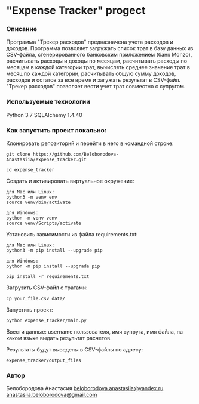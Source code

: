 # "Expense Tracker" progect

### Описание

Программа "Трекер расходов" предназначена учета расходов и доходов. 
Программа позволяет загружать список трат в базу данных из CSV-файла, сгенерированного банковским приложением (банк Monzo), расчитывать расходы и доходы по месяцам, расчитывать расходы по месяцам в каждой категории трат, вычислять среднее значение трат в месяц по каждой категории, расчитывать общую сумму доходов, расходов и остатов за все время и загужать результат в CSV-файл.
"Трекер расходов" позволяет вести учет трат совместно с супругом. 

### Используемые технологии

Python 3.7
SQLAlchemy 1.4.40

### Как запустить проект локально:

Клонировать репозиторий и перейти в него в командной строке:

```
git clone https://github.com/Beloborodova-Anastasiia/expense_tracker.git
```

```
cd expense_tracker
```

Cоздать и активировать виртуальное окружение:

```
для Mac или Linux:
python3 -m venv env
source venv/bin/activate
```
```
для Windows:
python -m venv venv
source venv/Scripts/activate 
```

Установить зависимости из файла requirements.txt:

```
для Mac или Linux:
python3 -m pip install --upgrade pip
```
```
для Windows:
python -m pip install --upgrade pip
```

```
pip install -r requirements.txt
```

Загрузить CSV-файл с тратами:

```
cp your_file.csv data/
```

Запустить проект:

```
python expense_tracker/main.py
```

Ввести данные: username пользователя, имя супруга, имя файла, на каком языке выдать результат расчетов.

Результаты будут выведены в CSV-файлы по адресу:
```
expense_tracker/output_files
```


### Автор

Белобородова Анастасия  beloborodova.anastasiia@yandex.ru
                        anastasiia.beloborodova@gmail.com
